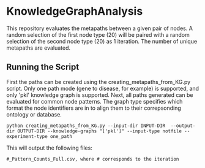# KnowledgeGraphAnalysis

This repository evaluates the metapaths between a given pair of nodes. A random selection of the first node type (20) will be paired with a random selection of the second node type (20) as 1 iteration. The number of unique metapaths are evaluated. 

## Running the Script

First the paths can be created using the creating_metapaths_from_KG.py script. Only one path mode (gene to disease, for example) is supported, and only 'pkl' knowledge graph is supported. Next, all paths generated can be evaluated for common node patterns. The graph type specifies which format the node identifiers are in to align them to their correpsonding ontology or database.

```
python creating_metapaths_from_KG.py --input-dir INPUT-DIR  --output-dir OUTPUT-DIR --knowledge-graphs "['pkl']" --input-type notfile --experiment-type one_path
```

This will output the following files:

```
#_Pattern_Counts_Full.csv, where # corresponds to the iteration
```
